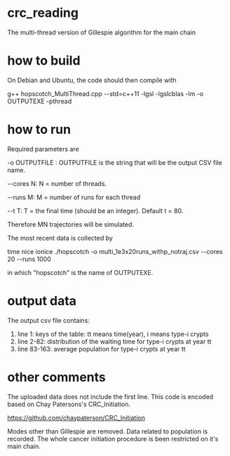 # crc_reading
The multi-thread version of Gillespie algorithm for the main chain

# how to build
On Debian and Ubuntu, the code should then compile with

g++ hopscotch_MultiThread.cpp --std=c++11 -lgsl -lgslcblas -lm -o OUTPUTEXE -pthread

# how to run
Required parameters are

-o OUTPUTFILE : OUTPUTFILE is the string that will be the output CSV file name.

--cores N: N = number of threads.

--runs M: M = number of runs for each thread

--t T: T = the final time (should be an integer). Default t = 80.

Therefore MN trajectories will be simulated.

The most recent data is collected by

time nice ionice ./hopscotch -o multi_1e3x20runs_withp_notraj.csv --cores 20 --runs 1000

in which "hopscotch" is the name of OUTPUTEXE.
# output data
The output csv file contains:

1. line 1: keys of the table: tt means time(year), i means type-i crypts 
2. line 2-82: distribution of the waiting time for type-i crypts at year tt
2. line 83-163: average population for type-i crypts at year tt

# other comments
The uploaded data does not include the first line. This code is encoded based on Chay Patersons's CRC_Initiation. 

https://github.com/chaypaterson/CRC_Initiation

Modes other than Gillespie are removed. Data related to population is recorded. The whole cancer initiation procedure is been restricted on it's main chain.


